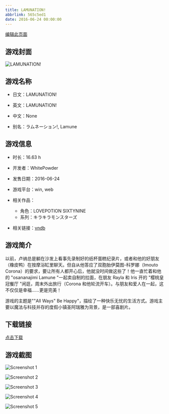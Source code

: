```yaml
---
title: LAMUNATION!
abbrlink: 565c5ed1
date: 2016-06-24 00:00:00
---
```

[编辑此页面](https://github.com/ACG-3/ADV3-source/blob/main/source/_posts/games/LAMUNATION%21.md)

## 游戏封面

![LAMUNATION!](https%3A//pan.timero.xyz/onedrive/img_lib_001/LAMUNATION%21_cover.avif)


## 游戏名称

- 日文：LAMUNATION!
- 英文：LAMUNATION!
- 中文：None

- 别名：ラムネーション!, Lamune


## 游戏信息

- 时长：16.63 h
- 开发者：WhitePowder
- 发售日期：2016-06-24
- 游戏平台：win, web
- 相关作品：
   - 角色：LOVEPOTION SIXTYNINE
   - 系列：キラキラモンスターズ

- 相关链接：[vndb](https://vndb.org/v18344)


## 游戏简介

以前，卢纳总是躺在沙发上看事先录制好的纸杯蛋糕纪录片，或者和他的好朋友（橡皮鸭）在按摩浴缸里聊天。但自从他答应了双胞胎伊莫图-科罗娜（Imouto Corona）的要求，要让所有人都开心后，他就没时间做这些了！他一直忙着和他的 "osananajimi Lamune "一起卖自制的拉面，在朋友 Rayla 和 Iris 开的 "樱桃皇冠餐厅 "闲逛，周末外出旅行（Corona 和他轮流开车）。与朋友和爱人在一起，这不仅仅是幸福......更是完美！

游戏的主题是""All Ways" Be Happy"，描绘了一种快乐无忧的生活方式。游戏主要以魔法与科技并存的度假小镇圣阿瑞雅为背景，是一部喜剧片。




## 下载链接

[点击下载](https://pan.timero.xyz/onedrive/adv_lib_001/LAMUNATION%21)


## 游戏截图


![Screenshot 1](https%3A//pan.timero.xyz/onedrive/img_lib_001/LAMUNATION%21_Screenshot_1.avif)

![Screenshot 2](https%3A//pan.timero.xyz/onedrive/img_lib_001/LAMUNATION%21_Screenshot_2.avif)

![Screenshot 3](https%3A//pan.timero.xyz/onedrive/img_lib_001/LAMUNATION%21_Screenshot_3.avif)

![Screenshot 4](https%3A//pan.timero.xyz/onedrive/img_lib_001/LAMUNATION%21_Screenshot_4.avif)

![Screenshot 5](https%3A//pan.timero.xyz/onedrive/img_lib_001/LAMUNATION%21_Screenshot_5.avif)

